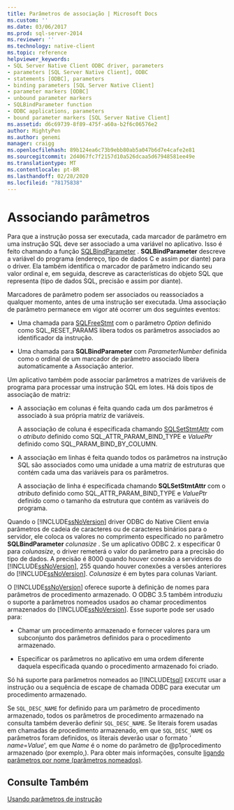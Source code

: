 ```yaml
---
title: Parâmetros de associação | Microsoft Docs
ms.custom: ''
ms.date: 03/06/2017
ms.prod: sql-server-2014
ms.reviewer: ''
ms.technology: native-client
ms.topic: reference
helpviewer_keywords:
- SQL Server Native Client ODBC driver, parameters
- parameters [SQL Server Native Client], ODBC
- statements [ODBC], parameters
- binding parameters [SQL Server Native Client]
- parameter markers [ODBC]
- unbound parameter markers
- SQLBindParameter function
- ODBC applications, parameters
- bound parameter markers [SQL Server Native Client]
ms.assetid: d6c69739-8f89-475f-a60a-b2f6c06576e2
author: MightyPen
ms.author: genemi
manager: craigg
ms.openlocfilehash: 89b124ea6c73b9ebb80ab5a047b6d7e4cafe2e81
ms.sourcegitcommit: 2d4067fc7f2157d10a526dcaa5d67948581ee49e
ms.translationtype: MT
ms.contentlocale: pt-BR
ms.lasthandoff: 02/28/2020
ms.locfileid: "78175838"
---
```

# <a name="binding-parameters"></a>Associando parâmetros
  Para que a instrução possa ser executada, cada marcador de parâmetro em uma instrução SQL deve ser associado a uma variável no aplicativo. Isso é feito chamando a função [SQLBindParameter](../native-client-odbc-api/sqlbindparameter.md) . **SQLBindParameter** descreve a variável do programa (endereço, tipo de dados C e assim por diante) para o driver. Ela também identifica o marcador de parâmetro indicando seu valor ordinal e, em seguida, descreve as características do objeto SQL que representa (tipo de dados SQL, precisão e assim por diante).

 Marcadores de parâmetro podem ser associados ou reassociados a qualquer momento, antes de uma instrução ser executada. Uma associação de parâmetro permanece em vigor até ocorrer um dos seguintes eventos:

-   Uma chamada para [SQLFreeStmt](../native-client-odbc-api/sqlfreestmt.md) com o parâmetro *Option* definido como SQL_RESET_PARAMS libera todos os parâmetros associados ao identificador da instrução.

-   Uma chamada para **SQLBindParameter** com *ParameterNumber* definida como o ordinal de um marcador de parâmetro associado libera automaticamente a Associação anterior.

 Um aplicativo também pode associar parâmetros a matrizes de variáveis de programa para processar uma instrução SQL em lotes. Há dois tipos de associação de matriz:

-   A associação em colunas é feita quando cada um dos parâmetros é associado à sua própria matriz de variáveis.

     A associação de coluna é especificada chamando [SQLSetStmtAttr](../native-client-odbc-api/sqlsetstmtattr.md) com o *atributo* definido como SQL_ATTR_PARAM_BIND_TYPE e *ValuePtr* definido como SQL_PARAM_BIND_BY_COLUMN.

-   A associação em linhas é feita quando todos os parâmetros na instrução SQL são associados como uma unidade a uma matriz de estruturas que contém cada uma das variáveis para os parâmetros.

     A associação de linha é especificada chamando **SQLSetStmtAttr** com o *atributo* definido como SQL_ATTR_PARAM_BIND_TYPE e *ValuePtr* definido como o tamanho da estrutura que contém as variáveis do programa.

 Quando o [!INCLUDE[ssNoVersion](../../includes/ssnoversion-md.md)] driver ODBC do Native Client envia parâmetros de cadeia de caracteres ou de caracteres binários para o servidor, ele coloca os valores no comprimento especificado no parâmetro **SQLBindParameter** *colunasize* . Se um aplicativo ODBC 2. x especificar 0 para *colunasize*, o driver remeterá o valor do parâmetro para a precisão do tipo de dados. A precisão é 8000 quando houver conexão a servidores do [!INCLUDE[ssNoVersion](../../includes/ssnoversion-md.md)], 255 quando houver conexões a versões anteriores do [!INCLUDE[ssNoVersion](../../includes/ssnoversion-md.md)]. *Colunasize* é em bytes para colunas Variant.

 O [!INCLUDE[ssNoVersion](../../includes/ssnoversion-md.md)] oferece suporte à definição de nomes para parâmetros de procedimento armazenado. O ODBC 3.5 também introduziu o suporte a parâmetros nomeados usados ao chamar procedimentos armazenados do [!INCLUDE[ssNoVersion](../../includes/ssnoversion-md.md)]. Esse suporte pode ser usado para:

-   Chamar um procedimento armazenado e fornecer valores para um subconjunto dos parâmetros definidos para o procedimento armazenado.

-   Especificar os parâmetros no aplicativo em uma ordem diferente daquela especificada quando o procedimento armazenado foi criado.

 Só há suporte para parâmetros nomeados ao [!INCLUDE[tsql](../../includes/tsql-md.md)] `EXECUTE` usar a instrução ou a sequência de escape de chamada ODBC para executar um procedimento armazenado.

 Se `SQL_DESC_NAME` for definido para um parâmetro de procedimento armazenado, todos os parâmetros de procedimento armazenado na consulta também deverão definir `SQL_DESC_NAME`.  Se literais forem usadas em chamadas de procedimento armazenado, em que `SQL_DESC_NAME` os parâmetros foram definidos, os literais deverão usar o formato *' name*=*Value*', em que *Name* é o nome do parâmetro de @p1procedimento armazenado (por exemplo,). Para obter mais informações, consulte [ligando parâmetros por nome (parâmetros nomeados)](https://go.microsoft.com/fwlink/?LinkId=167215).

## <a name="see-also"></a>Consulte Também
 [Usando parâmetros de instrução](using-statement-parameters.md)



